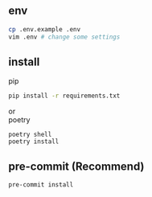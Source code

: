 ## env
```bash
cp .env.example .env
vim .env # change some settings
```
## install
pip
```bash
pip install -r requirements.txt
```
or \
poetry
```
poetry shell
poetry install
```

## pre-commit (Recommend)
```
pre-commit install
```
